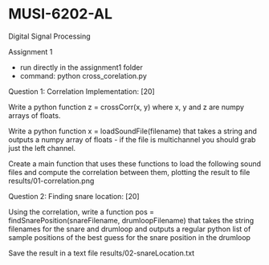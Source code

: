 # MUSI-6202-AL
Digital Signal Processing

Assignment 1
- run directly in the assignment1 folder
- command: python cross_corelation.py

Question 1: Correlation Implementation: [20]

Write a python function z = crossCorr(x, y) where x, y and z are numpy arrays of floats.

Write a python function x = loadSoundFile(filename) that takes a string and outputs a numpy array of floats - if the file is multichannel you should grab just the left channel.

Create a main function that uses these functions to load the following sound files and compute the correlation between them, plotting the result to file results/01-correlation.png

Question 2: Finding snare location: [20]

Using the correlation, write a function pos = findSnarePosition(snareFilename, drumloopFilename) that takes the string filenames for the snare and drumloop and outputs a regular python list of sample positions of the best guess for the snare position in the drumloop

Save the result in a text file results/02-snareLocation.txt
